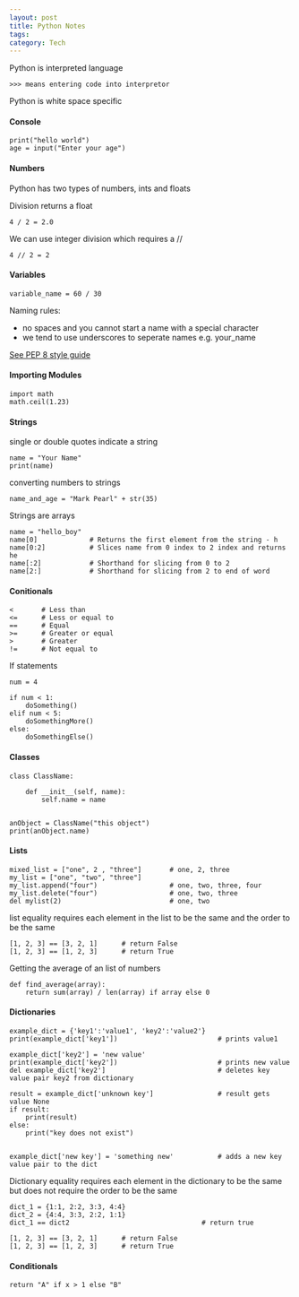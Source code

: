 ```yaml
---
layout: post
title: Python Notes
tags: 
category: Tech
---
```


Python is interpreted language
~~~
>>> means entering code into interpretor
~~~

Python is white space specific

#### Console

~~~
print("hello world")
age = input("Enter your age")
~~~

#### Numbers

Python has two types of numbers, ints and floats

Division returns a float

~~~
4 / 2 = 2.0
~~~

We can use integer division which requires a //

~~~
4 // 2 = 2
~~~

#### Variables

~~~
variable_name = 60 / 30
~~~

Naming rules: 
* no spaces and you cannot start a name with a special character
* we tend to use underscores to seperate names e.g. your_name

[See PEP 8 style guide](https://www.python.org/dev/peps/pep-0008/)  

#### Importing Modules

~~~
import math
math.ceil(1.23)
~~~

#### Strings

single or double quotes indicate a string

~~~
name = "Your Name"
print(name)
~~~

converting numbers to strings
~~~
name_and_age = "Mark Pearl" + str(35)
~~~

Strings are arrays

~~~
name = "hello_boy"
name[0]             # Returns the first element from the string - h
name[0:2]           # Slices name from 0 index to 2 index and returns he
name[:2]            # Shorthand for slicing from 0 to 2
name[2:]            # Shorthand for slicing from 2 to end of word
~~~

#### Conitionals

~~~
<       # Less than
<=      # Less or equal to
==      # Equal
>=      # Greater or equal
>       # Greater
!=      # Not equal to
~~~

If statements

~~~
num = 4

if num < 1:
    doSomething()
elif num < 5:
    doSomethingMore()
else:
    doSomethingElse()
~~~

#### Classes

~~~
class ClassName:

    def __init__(self, name):
        self.name = name


anObject = ClassName("this object")
print(anObject.name)
~~~

#### Lists 

~~~
mixed_list = ["one", 2 , "three"]       # one, 2, three
my_list = ["one", "two", "three"]
my_list.append("four")                  # one, two, three, four
my_list.delete("four")                  # one, two, three
del mylist(2)                           # one, two 
~~~

list equality requires each element in the list to be the same and the order to be the same

~~~
[1, 2, 3] == [3, 2, 1]      # return False
[1, 2, 3] == [1, 2, 3]      # return True
~~~

Getting the average of an list of numbers

~~~
def find_average(array):
    return sum(array) / len(array) if array else 0
~~~

#### Dictionaries

~~~
example_dict = {'key1':'value1', 'key2':'value2'}
print(example_dict['key1'])                         # prints value1

example_dict['key2'] = 'new value'                  
print(example_dict['key2'])                         # prints new value
del example_dict['key2']                            # deletes key value pair key2 from dictionary

result = example_dict['unknown key']                # result gets value None
if result:
    print(result)
else:
    print("key does not exist")


example_dict['new key'] = 'something new'           # adds a new key value pair to the dict
~~~

Dictionary equality requires each element in the dictionary to be the same but does not require the order to be the same

~~~
dict_1 = {1:1, 2:2, 3:3, 4:4}
dict_2 = {4:4, 3:3, 2:2, 1:1}
dict_1 == dict2                                 # return true
~~~

~~~
[1, 2, 3] == [3, 2, 1]      # return False
[1, 2, 3] == [1, 2, 3]      # return True
~~~

#### Conditionals

~~~
return "A" if x > 1 else "B"
~~~
